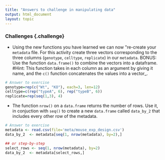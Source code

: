 ```yaml
---
title: "Answers to challenge in manipulating data"
output: html_document
layout: topic
---
```


### Challenges {.challenge}

* Using the new functions you have learned we can now "re-create your `metadata` file.  For this activity create three vectors corresponding to the three columns (`genotype`, `celltype`, `replicate`) in our `metadata`. BONUS: Use the function `data.frame()` to combine the vectors into a dataframe. #Hint: This function takes in each column as an argument by giving it name, and the `c()` function concatenates the values into a vector_. 


```r
# Answer to exercise
genotype=rep(c("Wt", "KO"), each=3, len=12)
celltype=c(rep("typeA", 6), rep("typeB", 6))
replicate=rep(seq(1,3), 4)
```


* The function `nrow()` on a `data.frame` returns the number of rows. Use it, in conjuction with `seq()` to create a new `data.frame` called `data_by_2` that includes every other row of the metadata.


```r
# Answer to exercise
metadata <- read.csv(file='meta/mouse_exp_design.csv')
data_by_2  <- metadata[seq(1, nrow(metadata), by=2),]

## or step-by-step
select_rows <- seq(1, nrow(metadata), by=2)
data_by_2  <- metadata[select_rows,]
```
